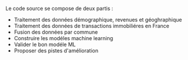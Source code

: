 Le code source se compose de deux partis :
- Traitement des données démographique, revenues et géoghraphique
- Traitement des données de transactions immobiliéres en France
- Fusion des données par commune
- Construire les modéles machine learning
- Valider le bon modéle ML
- Proposer des pistes d'amélioration
